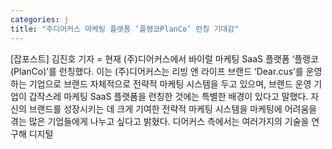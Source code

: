 ```yaml
---
categories: j
title: "주디어커스 마케팅 플랫폼 ‘플랭코PlanCo’ 런칭 기대감"
---
```

[잡포스트] 김진호 기자 = 현재 (주)디어커스에서 바이럴 마케팅 SaaS 플랫폼 ‘플랭코(PlanCo)’를 런칭했다. 이는 (주)디어커스는 리빙 앤 라이프 브랜드 ‘Dear.cus’를 운영하는 기업으로 브랜드 자체적으로 전략적 마케팅 시스템을 두고 있으며, 브랜드 운영 기업이 갑작스레 마케팅 SaaS 플랫폼을 런칭한 것에는 특별한 배경이 있다고 말했다. 자신의 브랜드를 성장시키는 데 크게 기여한 전략적 마케팅 시스템을 마케팅에 어려움을 겪는 많은 기업들에게 나누고 싶다고 밝혔다. 디어커스 측에서는 여러가지의 기술을 연구해 디지털